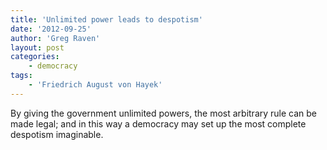 ```yaml
---
title: 'Unlimited power leads to despotism'
date: '2012-09-25'
author: 'Greg Raven'
layout: post
categories:
    - democracy
tags:
    - 'Friedrich August von Hayek'
---
```


By giving the government unlimited powers, the most arbitrary rule can be made legal; and in this way a democracy may set up the most complete despotism imaginable.